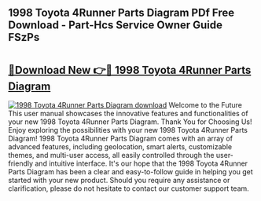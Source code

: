 ## 1998 Toyota 4Runner Parts Diagram PDf Free Download - Part-Hcs Service Owner Guide FSzPs

# <h2><a href="http://dfryalq.blite.top/?on=1998+Toyota+4Runner+Parts+Diagram">🔗Download New 👉🔴 1998 Toyota 4Runner Parts Diagram</a></h2>

[![1998 Toyota 4Runner Parts Diagram download](https://i.imgur.com/lujVjoI.png)](http://dfryalq.blite.top/?on=1998+Toyota+4Runner+Parts+Diagram)
Welcome to the Future This user manual showcases the innovative features and functionalities of your new 1998 Toyota 4Runner Parts Diagram. Thank You for Choosing Us! Enjoy exploring the possibilities with your new 1998 Toyota 4Runner Parts Diagram! 1998 Toyota 4Runner Parts Diagram comes with an array of advanced features, including geolocation, smart alerts, customizable themes, and multi-user access, all easily controlled through the user-friendly and intuitive interface. It's our hope that the 1998 Toyota 4Runner Parts Diagram has been a clear and easy-to-follow guide in helping you get started with your new product. Should you require any assistance or clarification, please do not hesitate to contact our customer support team.
